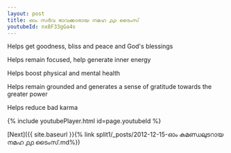 ```yaml
---
layout: post
title: ഓം സർവ ഭാവക്കാരായ നമഹ ൧൧ ടൈംസ്
youtubeId: nx8F33gGa4s
---
```

 
 
Helps get goodness, bliss and peace and God's blessings
 
Helps remain focused, help generate inner energy 
 
Helps boost physical and mental health 
 
Helps remain grounded and generates a sense of gratitude towards the greater power 
 
Helps reduce bad karma
 
 
 
 


{% include youtubePlayer.html id=page.youtubeId %}
 
[Next]({{ site.baseurl }}{% link  split1/_posts/2012-12-15-ഓം കമണ്ഡലുടറായ നമഹ ൧൧ ടൈംസ്.md%})
 
